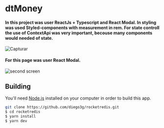 # dtMoney

#### In this project was user ReactJs + Typescript and React Modal. In styling was used Styled-components with measurement in rem. For state controll the use of ContextApi was very important, becouse many components would needed of state.


![Capturar](https://user-images.githubusercontent.com/21092692/120055235-0ec69280-c00b-11eb-90eb-d91fe0df4b66.PNG)


#### For this page was user React Modal.
![second screen](https://user-images.githubusercontent.com/21092692/120055280-5f3df000-c00b-11eb-81f7-4b5d53a71c93.PNG)

## Building

You'll need [Node.js](https://nodejs.org) installed on your computer in order to build this app.

```bash
git clone https://github.com/diego3g/rocketredis.git
$ cd rocketredis
$ yarn install
$ yarn dev
